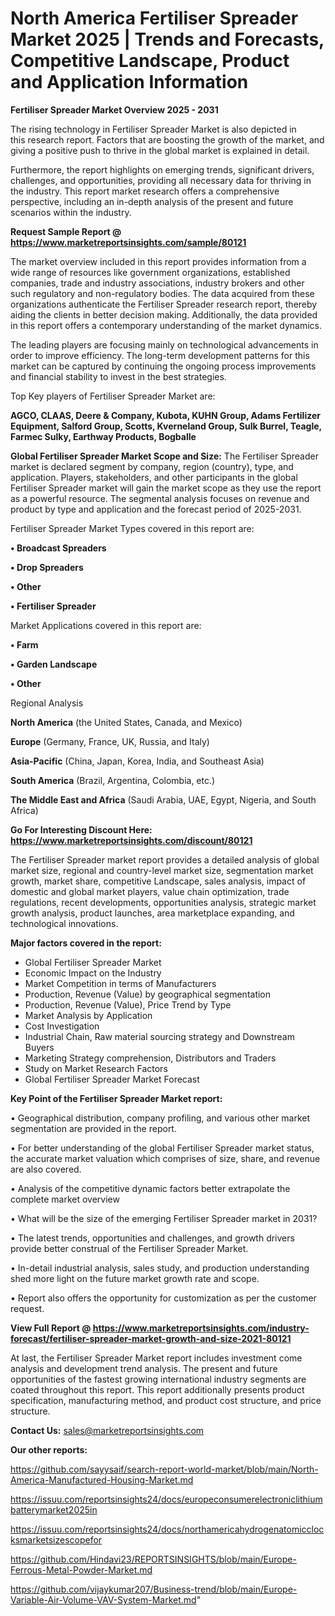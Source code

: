 # North America Fertiliser Spreader Market 2025 | Trends and Forecasts, Competitive Landscape, Product and Application Information

<Strong> Fertiliser Spreader Market Overview 2025 - 2031</strong>

The rising technology in Fertiliser Spreader Market is also depicted in this research report. Factors that are boosting the growth of the market, and giving a positive push to thrive in the global market is explained in detail.

Furthermore, the report highlights on emerging trends, significant drivers, challenges, and opportunities, providing all necessary data for thriving in the industry. This report market research offers a comprehensive perspective, including an in-depth analysis of the present and future scenarios within the industry.

<strong>Request Sample Report @ <a href=https://www.marketreportsinsights.com/sample/80121>https://www.marketreportsinsights.com/sample/80121</a></strong>

The market overview included in this report provides information from a wide range of resources like government organizations, established companies, trade and industry associations, industry brokers and other such regulatory and non-regulatory bodies. The data acquired from these organizations authenticate the Fertiliser Spreader research report, thereby aiding the clients in better decision making. Additionally, the data provided in this report offers a contemporary understanding of the market dynamics.

The leading players are focusing mainly on technological advancements in order to improve efficiency. The long-term development patterns for this market can be captured by continuing the ongoing process improvements and financial stability to invest in the best strategies.

Top Key players of Fertiliser Spreader Market are:

<strong>AGCO, CLAAS, Deere & Company, Kubota, KUHN Group, Adams Fertilizer Equipment, Salford Group, Scotts, Kverneland Group, Sulk Burrel, Teagle, Farmec Sulky, Earthway Products, Bogballe</strong>

<strong><b>Global Fertiliser Spreader Market Scope and Size:</b></strong>
The Fertiliser Spreader market is declared segment by company, region (country), type, and application. Players, stakeholders, and other participants in the global Fertiliser Spreader market will gain the market scope as they use the report as a powerful resource. The segmental analysis focuses on revenue and product by type and application and the forecast period of 2025-2031.

Fertiliser Spreader Market Types covered in this report are:

<strong>• Broadcast Spreaders

• Drop Spreaders

• Other

• Fertiliser Spreader</strong>

Market Applications covered in this report are:

<strong>• Farm

• Garden Landscape

• Other</strong> 

Regional Analysis

<strong>North America</strong> (the United States, Canada, and Mexico)

<strong>Europe</strong> (Germany, France, UK, Russia, and Italy)

<strong>Asia-Pacific</strong> (China, Japan, Korea, India, and Southeast Asia)

<strong>South America</strong> (Brazil, Argentina, Colombia, etc.)

<strong>The Middle East and Africa</strong> (Saudi Arabia, UAE, Egypt, Nigeria, and South Africa)

<strong>Go For Interesting Discount Here: <a href=https://www.marketreportsinsights.com/discount/80121>https://www.marketreportsinsights.com/discount/80121</a></strong>

The Fertiliser Spreader market report provides a detailed analysis of global market size, regional and country-level market size, segmentation market growth, market share, competitive Landscape, sales analysis, impact of domestic and global market players, value chain optimization, trade regulations, recent developments, opportunities analysis, strategic market growth analysis, product launches, area marketplace expanding, and technological innovations.

<strong><b>Major factors covered in the report:</b></strong>
<ul>
  <li>Global Fertiliser Spreader Market </li>
  <li>Economic Impact on the Industry</li>
  <li>Market Competition in terms of Manufacturers</li>
  <li>Production, Revenue (Value) by geographical segmentation</li>
  <li>Production, Revenue (Value), Price Trend by Type</li>
  <li>Market Analysis by Application</li>
  <li>Cost Investigation</li>
  <li>Industrial Chain, Raw material sourcing strategy and Downstream Buyers</li>
  <li>Marketing Strategy comprehension, Distributors and Traders</li>
  <li>Study on Market Research Factors</li>
  <li>Global Fertiliser Spreader Market Forecast</li>
</ul>

<strong><b>Key Point of the Fertiliser Spreader Market report:</b></strong>

• Geographical distribution, company profiling, and various other market segmentation are provided in the report.

• For better understanding of the global Fertiliser Spreader market status, the accurate market valuation which comprises of size, share, and revenue are also covered.

• Analysis of the competitive dynamic factors better extrapolate the complete market overview

• What will be the size of the emerging Fertiliser Spreader market in 2031?

• The latest trends, opportunities and challenges, and growth drivers provide better construal of the Fertiliser Spreader Market.

• In-detail industrial analysis, sales study, and production understanding shed more light on the future market growth rate and scope.

• Report also offers the opportunity for customization as per the customer request.

<strong><b>View Full Report @ <a href=https://www.marketreportsinsights.com/industry-forecast/fertiliser-spreader-market-growth-and-size-2021-80121>https://www.marketreportsinsights.com/industry-forecast/fertiliser-spreader-market-growth-and-size-2021-80121</a></b></strong>


At last, the Fertiliser Spreader Market report includes investment come analysis and development trend analysis. The present and future opportunities of the fastest growing international industry segments are coated throughout this report. This report additionally presents product specification, manufacturing method, and product cost structure, and price structure.

<strong>Contact Us:</strong>
sales@marketreportsinsights.com

<strong>Our other reports:</strong>

<a href=https://github.com/sayysaif/search-report-world-market/blob/main/North-America-Manufactured-Housing-Market.md>https://github.com/sayysaif/search-report-world-market/blob/main/North-America-Manufactured-Housing-Market.md</a>

<a href=https://issuu.com/reportsinsights24/docs/europeconsumerelectroniclithiumbatterymarket2025in>https://issuu.com/reportsinsights24/docs/europeconsumerelectroniclithiumbatterymarket2025in</a>

<a href=https://issuu.com/reportsinsights24/docs/northamericahydrogenatomicclocksmarketsizescopefor>https://issuu.com/reportsinsights24/docs/northamericahydrogenatomicclocksmarketsizescopefor</a>

<a href=https://github.com/Hindavi23/REPORTSINSIGHTS/blob/main/Europe-Ferrous-Metal-Powder-Market.md>https://github.com/Hindavi23/REPORTSINSIGHTS/blob/main/Europe-Ferrous-Metal-Powder-Market.md</a>

<a href=https://github.com/vijaykumar207/Business-trend/blob/main/Europe-Variable-Air-Volume-VAV-System-Market.md>https://github.com/vijaykumar207/Business-trend/blob/main/Europe-Variable-Air-Volume-VAV-System-Market.md</a>"
